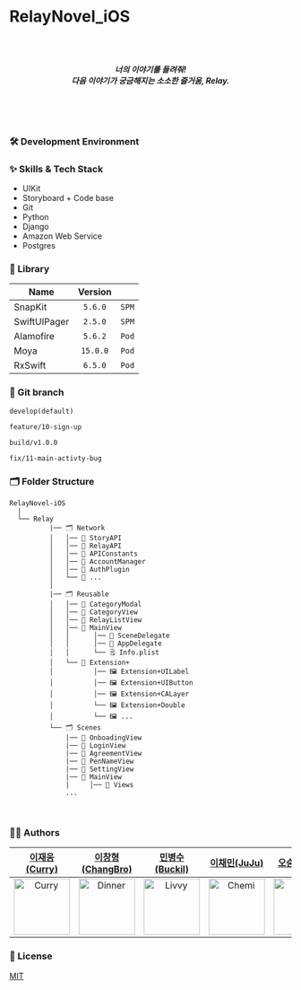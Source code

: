 # RelayNovel_iOS


<br/>
<br/>

<div align="center"> 

 _**너의 이야기를 들려줘!**_ <br/>
 _**다음 이야기가 궁금해지는 소소한 즐거움, Relay.**_


</div>

<br/>
<br/>


<br/>

### 🛠 Development Environment

### :sparkles: Skills & Tech Stack
* UIKit
* Storyboard + Code base
* Git
* Python
* Django
* Amazon Web Service
* Postgres

### 🎁 Library

| Name              | Version |       |
| ----------------- | :-----: | ----- |
| SnapKit           | `5.6.0` | `SPM` |
| SwiftUIPager      | `2.5.0` | `SPM` |
| Alamofire         | `5.6.2` | `Pod` |
| Moya              | `15.0.0`| `Pod` |
| RxSwift           | `6.5.0` | `Pod` |

### 🔀 Git branch

```
develop(default)

feature/10-sign-up

build/v1.0.0

fix/11-main-activty-bug
```

### 🗂 Folder Structure

```
RelayNovel-iOS
  |
  └── Relay
          |── 🗂 Network
          │   │── 📁 StoryAPI
          │   │── 📁 RelayAPI
          │   │── 📁 APIConstants
          │   │── 📁 AccountManager
          │   │── 📁 AuthPlugin
          │   └── 📁 ...
          │
          |── 🗂 Reusable
          │   │── 📁 CategoryModal
          │   │── 📁 CategoryView
          │   │── 📁 RelayListView
          │   │── 📁 MainView
          │   │      │── 📄 SceneDelegate
          │   │      │── 📄 AppDelegate
          │   │      └── 🗒 Info.plist
          │   └── 📁 Extension+
          │          │── 🖼 Extension+UILabel
          │          │── 🖼 Extension+UIButton
          │          │── 🖼 Extension+CALayer
          │          └── 🖼 Extension+Double
          │          └── 🖼 ...
          └── 🗂 Scenes 
              |── 📁 OnboadingView
              |── 📁 LoginView
              |── 📁 AgreementView
              |── 📁 PenNameView
              |── 📁 SettingView
              |── 📁 MainView
              |     │── 📁 Views
              ...
```

<br/>

  
### 🧑‍💻 Authors

<div align="center"> 

| [이재웅(Curry)](https://github.com/JaewoongLee-swift) | [이창형(ChangBro)](https://github.com/LeeChangHyeong) | [민병수(Buckil)](https://github.com/Byeongsoo-Min) | [이채민(JuJu)](https://github.com/shinehardd) | [오승연(Eve)](https://github.com/ohhseungyeon) | [최은지(Alice)](https://github.com/ejalice) | [기윤수(Reticia)](https://github.com/KiYoonSu) | [최혜민(Choi)](https://github.com/Hyeminchio) |
|:---:|:---:|:---:|:---:|:---:|:---:|:---:|:---:|
|<img width="100" alt="Curry" src="https://user-images.githubusercontent.com/83946704/209597855-8e152bd0-718a-478a-8997-9a5722d9cebe.jpeg">|<img width="100" alt="Dinner" src="https://user-images.githubusercontent.com/55099365/199236076-a7ef86ae-28b5-4956-a50a-3eae009ddd74.png">|<img width="100" alt="Livvy" src="https://user-images.githubusercontent.com/55099365/199236405-63f0557d-5384-4ace-b577-00e5aab405ca.png">|<img width="100" alt="Chemi" src="https://user-images.githubusercontent.com/55099365/199236063-32c97d1c-2ada-4f7f-bf81-948e341acb33.png">|<img width="100" alt="Coby" src="https://user-images.githubusercontent.com/55099365/199236208-02f2b1f5-5728-4b95-9bed-91e612e4871e.png">|<img width="100" alt="Hoya" src="https://user-images.githubusercontent.com/55099365/199236150-b5c52bb3-6bed-45d7-8a22-05e974ba3534.png">|

  
</div>

### :lock_with_ink_pen: License

[MIT](https://choosealicense.com/licenses/mit/)
